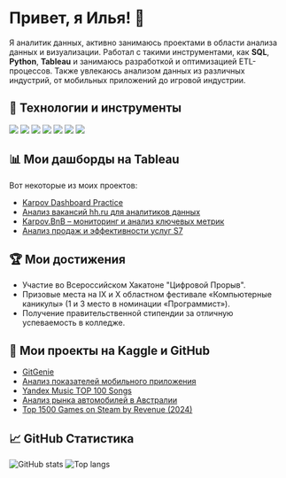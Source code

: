 # Привет, я Илья! 👋

Я аналитик данных, активно занимаюсь проектами в области анализа данных и визуализации. Работал с такими инструментами, как **SQL**, **Python**, **Tableau** и занимаюсь разработкой и оптимизацией ETL-процессов. Также увлекаюсь анализом данных из различных индустрий, от мобильных приложений до игровой индустрии.

## 🔧 Технологии и инструменты
<p align="left">
  <img src="https://img.shields.io/badge/-Python-333?style=flat-square&logo=python" />
  <img src="https://img.shields.io/badge/-SQL-333?style=flat-square&logo=postgresql" />
  <img src="https://img.shields.io/badge/-Tableau-333?style=flat-square&logo=tableau" />
  <img src="https://img.shields.io/badge/-Git-333?style=flat-square&logo=git" />
  <img src="https://img.shields.io/badge/-Bash-333?style=flat-square&logo=gnubash" />
  <img src="https://img.shields.io/badge/-Jupyter-333?style=flat-square&logo=jupyter" />
  <img src="https://img.shields.io/badge/-ClickHouse-333?style=flat-square&logo=clickhouse" />
</p>

## 📊 Мои дашборды на Tableau
Вот некоторые из моих проектов:
- [Karpov Dashboard Practice](https://public.tableau.com/app/profile/ilya.gerasimov7896/vizzes)
- [Анализ вакансий hh.ru для аналитиков данных](https://public.tableau.com/app/profile/ilya.gerasimov7896/viz/hh_ru_17185656736480/hh_ru)
- [Karpov.BnB – мониторинг и анализ ключевых метрик](https://public.tableau.com/app/profile/ilya.gerasimov7896/viz/Karpov_BnBmonitoringandanalysisofkeymetrics/Karpov_BnBmonitoringandanalysisofkeymetrics)
- [Анализ продаж и эффективности услуг S7](https://public.tableau.com/app/profile/ilya.gerasimov7896/viz/Book1_17288275513050/Dashboard1)

## 🏆 Мои достижения
- Участие во Всероссийском Хакатоне "Цифровой Прорыв".
- Призовые места на IX и X областном фестивале «Компьютерные каникулы» (1 и 3 место в номинации «Программист»).
- Получение правительственной стипендии за отличную успеваемость в колледже.

## 🚀 Мои проекты на Kaggle и GitHub
- [GitGenie](https://github.com/S2xc/GitGenie)
- [Анализ показателей мобильного приложения](https://github.com/S2xc/game_analytics)
- [Yandex Music TOP 100 Songs](https://github.com/S2xc/Yandex-Music)
- [Анализ рынка автомобилей в Австралии](https://github.com/S2xc/Australia-Car-Market-Data)
- [Top 1500 Games on Steam by Revenue (2024)](https://github.com/S2xc/games-on-steam)

## 📈 GitHub Статистика
<p align="left">
  <img src="https://github-readme-stats.vercel.app/api?username=S2xc&show_icons=true&theme=radical" alt="GitHub stats">
  <img src="https://github-readme-stats.vercel.app/api/top-langs/?username=S2xc&layout=compact&theme=radical" alt="Top langs">
</p>
